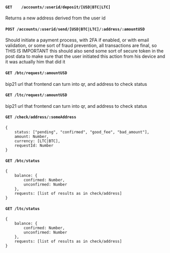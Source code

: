 #### `GET    /accounts/:userid/deposit/[USD|BTC|LTC]`
Returns a new address derived from the user id

#### `POST /accounts/:userid/send/[USD|BTC|LTC]/:address/:amountUSD`
Should initiate a payment process, with 2FA if enabled, or with email validation, or
some sort of fraud prevention, all transactions are final, so THIS IS IMPORTANT
this should also send some sort of secure token in the post data to make sure that the
user initiated this action from his device and it was actually him that did it

#### `GET /btc/request/:amountUSD`
bip21 url that frontend can turn into qr, and address to check status

#### `GET /ltc/request/:amountUSD`
bip21 url that frontend can turn into qr, and address to check status

#### `GET /check/address/:someAddress`
	{
		status: ["pending", "confirmed", "good_fee", "bad_amount"],
		amount: Number,
		currency: [LTC|BTC],
		requestId: Number
	}

#### `GET /btc/status`
	{
		balance: {
			confirmed: Number,
			unconfirmed: Number
		},
		requests: [list of results as in check/address]
	}

#### `GET /ltc/status`
	{
		balance: {
			confirmed: Number,
			unconfirmed: Number
		},
		requests: [list of results as in check/address]
	}
